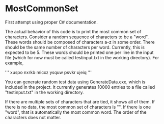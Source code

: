 # MostCommonSet
First attempt using proper C# documentation.

The actual behavior of this code is to print the most common set of characters. Consider a random sequence of characters to be a "word". 
These words should be composed of characters a-z in some order. There should be the same number of characters per word. Currently, this
is expected to be 5. These words should be printed one per line in the input file (which for now must be called testinput.txt in the
working directory). For example,

'''
xuspo
nxrkb
micxz
ysquw
psvkr
ujeiq
'''

You can generate random test data using GenerateData.exe, which is included in the project. It currently generates 10000 entries to a file
called "testinput.txt" in the working directory.

If there are multiple sets of characters that are tied, it shows all of them. If there is no data, the most common set of characters is
"". If there is one "word", that is automatically the most common word. The order of the characters does not matter.

